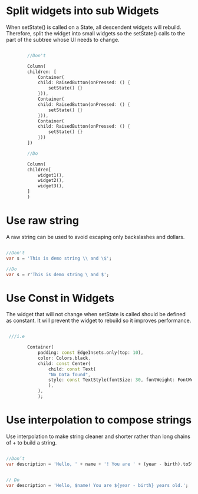 # Split widgets into sub Widgets

When setState() is called on a State, all descendent widgets will rebuild. Therefore, split the widget into small widgets so the setState() calls to the part of the subtree whose UI needs to change.


```dart script

        //Don't

        Column(
        children: [
            Container(
            child: RaisedButton(onPressed: () {
                setState() {}
            })),
            Container(
            child: RaisedButton(onPressed: () {
                setState() {}
            })),
            Container(
            child: RaisedButton(onPressed: () {
                setState() {}
            }))
        ])

        //Do

        Column(
        children[
            widget1(),
            widget2(),
            widget3(),
        ]
        )

```


# Use raw string
A raw string can be used to avoid escaping only backslashes and dollars.

```dart script

//Don't
var s = 'This is demo string \\ and \$';

//Do
var s = r'This is demo string \ and $';

```

# Use Const in Widgets

The widget that will not change when setState is called should be defined as constant. It will prevent the widget to rebuild so it improves performance.


```dart script

 ///i.e

        Container(
            padding: const EdgeInsets.only(top: 10),
            color: Colors.black,
            child: const Center(
                child: const Text(
                "No Data found",
                style: const TextStyle(fontSize: 30, fontWeight: FontWeight.w800),
                ),
            ),
            );

```

# Use interpolation to compose strings

Use interpolation to make string cleaner and shorter rather than long chains of + to build a string.

```dart script

//Don’t
var description = 'Hello, ' + name + '! You are ' + (year - birth).toString() + ' years old.';


// Do
var description = 'Hello, $name! You are ${year - birth} years old.';

```
